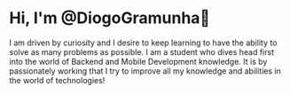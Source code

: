 # Hi, I'm @DiogoGramunha👋

I am driven by curiosity and I desire to keep learning to have the ability to solve as many problems as possible. I am a student who dives head first into the world of Backend and Mobile Development knowledge. It is by passionately working that I try to improve all my knowledge and abilities in the world of technologies!
<!--
**DiogoGramunha/DiogoGramunha** is a ✨ _special_ ✨ repository because its `README.md` (this file) appears on your GitHub profile.

Here are some ideas to get you started:

- 🔭 I’m currently working on ...
- 🌱 I’m currently learning ...
- 👯 I’m looking to collaborate on ...
- 🤔 I’m looking for help with ...
- 💬 Ask me about ...
- 📫 How to reach me: ...
- 😄 Pronouns: ...
- ⚡ Fun fact: ...
-->
